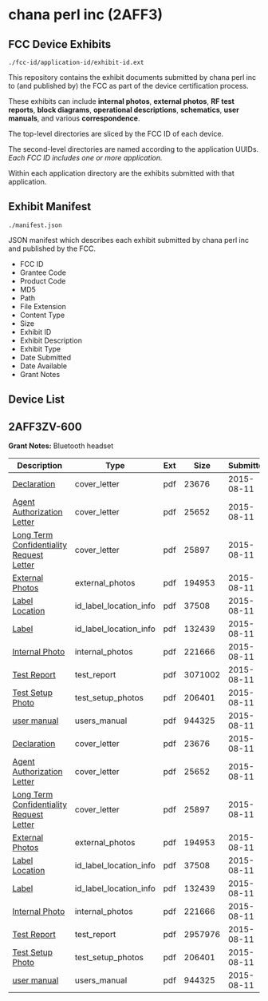 # chana perl inc (2AFF3)
## FCC Device Exhibits

```
./fcc-id/application-id/exhibit-id.ext
```

This repository contains the exhibit documents submitted by chana perl inc to (and published by) the FCC as part of the device certification process.

These exhibits can include **internal photos**, **external photos**, **RF test reports**, **block diagrams**, **operational descriptions**, **schematics**, **user manuals**, and various **correspondence**.

The top-level directories are sliced by the FCC ID of each device.

The second-level directories are named according to the application UUIDs. *Each FCC ID includes one or more application.*

Within each application directory are the exhibits submitted with that application. 

## Exhibit Manifest

```
./manifest.json
```

JSON manifest which describes each exhibit submitted by chana perl inc and published by the FCC.

- FCC ID
- Grantee Code
- Product Code
- MD5
- Path
- File Extension
- Content Type
- Size
- Exhibit ID
- Exhibit Description
- Exhibit Type
- Date Submitted
- Date Available
- Grant Notes

## Device List
## 2AFF3ZV-600
**Grant Notes:** Bluetooth headset

| Description | Type | Ext | Size | Submitted | Available |
| ----------- | ---- | --- | ---- | --------- | --------- |
| [Declaration](2AFF3ZV-600/5bf6b4a36d141342296c49211e54d322/2710928.pdf) | cover_letter | pdf | 23676 | 2015-08-11 | 2015-08-11 |
| [Agent Authorization Letter](2AFF3ZV-600/5bf6b4a36d141342296c49211e54d322/2710930.pdf) | cover_letter | pdf | 25652 | 2015-08-11 | 2015-08-11 |
| [Long Term Confidentiality Request Letter](2AFF3ZV-600/5bf6b4a36d141342296c49211e54d322/2710933.pdf) | cover_letter | pdf | 25897 | 2015-08-11 | 2015-08-11 |
| [External Photos](2AFF3ZV-600/5bf6b4a36d141342296c49211e54d322/2710939.pdf) | external_photos | pdf | 194953 | 2015-08-11 | 2015-08-11 |
| [Label Location](2AFF3ZV-600/5bf6b4a36d141342296c49211e54d322/2710931.pdf) | id_label_location_info | pdf | 37508 | 2015-08-11 | 2015-08-11 |
| [Label](2AFF3ZV-600/5bf6b4a36d141342296c49211e54d322/2710932.pdf) | id_label_location_info | pdf | 132439 | 2015-08-11 | 2015-08-11 |
| [Internal Photo](2AFF3ZV-600/5bf6b4a36d141342296c49211e54d322/2710941.pdf) | internal_photos | pdf | 221666 | 2015-08-11 | 2015-08-11 |
| [Test Report](2AFF3ZV-600/5bf6b4a36d141342296c49211e54d322/2710929.pdf) | test_report | pdf | 3071002 | 2015-08-11 | 2015-08-11 |
| [Test Setup Photo](2AFF3ZV-600/5bf6b4a36d141342296c49211e54d322/2710937.pdf) | test_setup_photos | pdf | 206401 | 2015-08-11 | 2015-08-11 |
| [user manual](2AFF3ZV-600/5bf6b4a36d141342296c49211e54d322/2710938.pdf) | users_manual | pdf | 944325 | 2015-08-11 | 2015-08-11 |
| [Declaration](2AFF3ZV-600/01e610dd2b598366496590247d9725dd/2710928.pdf) | cover_letter | pdf | 23676 | 2015-08-11 | 2015-08-11 |
| [Agent Authorization Letter](2AFF3ZV-600/01e610dd2b598366496590247d9725dd/2710930.pdf) | cover_letter | pdf | 25652 | 2015-08-11 | 2015-08-11 |
| [Long Term Confidentiality Request Letter](2AFF3ZV-600/01e610dd2b598366496590247d9725dd/2710933.pdf) | cover_letter | pdf | 25897 | 2015-08-11 | 2015-08-11 |
| [External Photos](2AFF3ZV-600/01e610dd2b598366496590247d9725dd/2710939.pdf) | external_photos | pdf | 194953 | 2015-08-11 | 2015-08-11 |
| [Label Location](2AFF3ZV-600/01e610dd2b598366496590247d9725dd/2710931.pdf) | id_label_location_info | pdf | 37508 | 2015-08-11 | 2015-08-11 |
| [Label](2AFF3ZV-600/01e610dd2b598366496590247d9725dd/2710932.pdf) | id_label_location_info | pdf | 132439 | 2015-08-11 | 2015-08-11 |
| [Internal Photo](2AFF3ZV-600/01e610dd2b598366496590247d9725dd/2710941.pdf) | internal_photos | pdf | 221666 | 2015-08-11 | 2015-08-11 |
| [Test Report](2AFF3ZV-600/01e610dd2b598366496590247d9725dd/2710987.pdf) | test_report | pdf | 2957976 | 2015-08-11 | 2015-08-11 |
| [Test Setup Photo](2AFF3ZV-600/01e610dd2b598366496590247d9725dd/2710937.pdf) | test_setup_photos | pdf | 206401 | 2015-08-11 | 2015-08-11 |
| [user manual](2AFF3ZV-600/01e610dd2b598366496590247d9725dd/2710938.pdf) | users_manual | pdf | 944325 | 2015-08-11 | 2015-08-11 |
